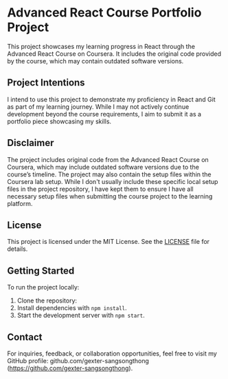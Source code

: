 # Advanced React Course Portfolio Project

This project showcases my learning progress in React through the Advanced React Course on Coursera. It includes the original code provided by the course, which may contain outdated software versions.

## Project Intentions

I intend to use this project to demonstrate my proficiency in React and Git as part of my learning journey. While I may not actively continue development beyond the course requirements, I aim to submit it as a portfolio piece showcasing my skills.

## Disclaimer

The project includes original code from the Advanced React Course on Coursera, which may include outdated software versions due to the course’s timeline. The project may also contain the setup files within the Coursera lab setup. While I don't usually include these specific local setup files in the project repository, I have kept them to ensure I have all necessary setup files when submitting the course project to the learning platform.

## License

This project is licensed under the MIT License. See the [LICENSE](./LICENSE) file for details.

## Getting Started

To run the project locally:

1. Clone the repository:
2. Install dependencies with `npm install`.
3. Start the development server with `npm start`.

## Contact

For inquiries, feedback, or collaboration opportunities, feel free to visit my GitHub profile: github.com/gexter-sangsongthong (https://github.com/gexter-sangsongthong).

